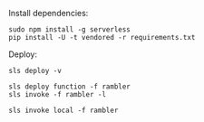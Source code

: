 
Install dependencies:

	sudo npm install -g serverless
    pip install -U -t vendored -r requirements.txt

Deploy:

    sls deploy -v

    sls deploy function -f rambler
    sls invoke -f rambler -l

    sls invoke local -f rambler
